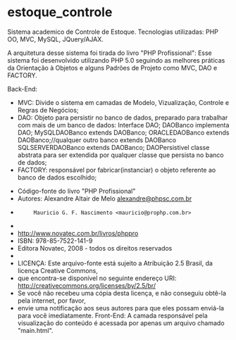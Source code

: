 estoque_controle
================
Sistema academico de Controle de Estoque.
Tecnologias utilizadas: PHP OO, MVC, MySQL, JQuery/AJAX.
 
A arquitetura desse sistema foi tirada do livro "PHP Profissional":
Esse sistema foi desenvolvido utilizando PHP 5.0 seguindo as melhores práticas da Orientação à Objetos
e alguns Padrões de Projeto como MVC, DAO e FACTORY.

Back-End:
- MVC: Divide o sistema em camadas de Modelo, Vizualização, Controle e Regras de Negócios;
- DAO: Objeto para persistir no banco de dados, preparado para trabalhar com mais de um banco de dados:
       Interface DAO;
       DAOBanco implementa DAO;
       MySQLDAOBanco extends DAOBanco;
       ORACLEDAOBanco extends DAOBanco;//qualquer outro banco extends DAOBanco
       SQLSERVERDAOBanco extends DAOBanco;
       DAOPersistivel classe abstrata para ser extendida por qualquer classe que persista no banco de dados;
- FACTORY: responsável por fabricar(instanciar) o objeto referente ao banco de dados escolhido;

* Código-fonte do livro "PHP Profissional"
 * Autores: Alexandre Altair de Melo <alexandre@phpsc.com.br>
 *          Mauricio G. F. Nascimento <mauricio@prophp.com.br>
 *
 * http://www.novatec.com.br/livros/phppro
 * ISBN: 978-85-7522-141-9
 * Editora Novatec, 2008 - todos os direitos reservados
 *
 * LICENÇA: Este arquivo-fonte está sujeito a Atribuição 2.5 Brasil, da licença Creative Commons, 
 * que encontra-se disponível no seguinte endereço URI: http://creativecommons.org/licenses/by/2.5/br/
 * Se você não recebeu uma cópia desta licença, e não conseguiu obtê-la pela internet, por favor, 
 * envie uma notificação aos seus autores para que eles possam enviá-la para você imediatamente.
Front-End:
A camada responsável pela visualização do conteúdo é acessada por apenas um arquivo chamado "main.html".

